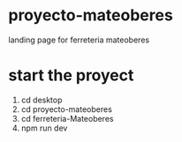 # proyecto-mateoberes
landing page for ferreteria mateoberes
# start the proyect 
1. cd desktop 
2. cd proyecto-mateoberes 
3. cd ferreteria-Mateoberes 
4. npm run dev
